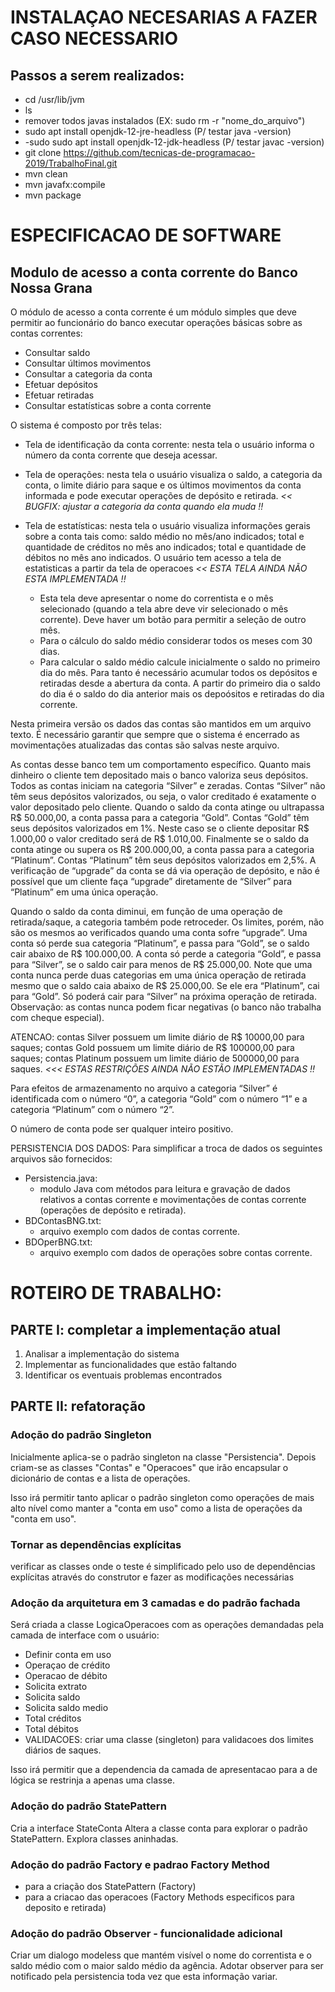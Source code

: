 # INSTALAÇAO NECESARIAS A FAZER CASO NECESSARIO
## Passos a serem realizados:
* cd /usr/lib/jvm
* ls
* remover todos javas instalados (EX: sudo rm -r "nome_do_arquivo")
* sudo apt install openjdk-12-jre-headless (P/ testar java -version)
* -sudo sudo apt install openjdk-12-jdk-headless (P/ testar javac -version)
*  git clone https://github.com/tecnicas-de-programacao-2019/TrabalhoFinal.git
* mvn clean
* mvn javafx:compile
* mvn package

# ESPECIFICACAO DE SOFTWARE
## Modulo de acesso a conta corrente do Banco Nossa Grana

O módulo de acesso a conta corrente é um módulo simples que deve permitir ao funcionário do banco executar operações básicas sobre as contas correntes:
* Consultar saldo
* Consultar últimos movimentos
* Consultar a categoria da conta
* Efetuar depósitos
* Efetuar retiradas
* Consultar estatísticas sobre a conta corrente

O sistema é composto por três telas:
* Tela de identificação da conta corrente: nesta tela o usuário informa o número da conta corrente que deseja acessar.

* Tela de operações: nesta tela o usuário visualiza o saldo, a categoria da conta, o limite diário para saque e os últimos movimentos da conta informada e pode executar operações de depósito e retirada. *<< BUGFIX: ajustar a categoria da conta quando ela muda !!*

* Tela de estatísticas: nesta tela o usuário visualiza informações gerais sobre a conta tais como: saldo médio no mês/ano indicados; total e quantidade de créditos no mês ano indicados; total e quantidade de débitos no mês ano indicados. O usuário tem acesso a tela de estatisticas a partir da tela de operacoes  *<< ESTA TELA AINDA NÃO ESTA IMPLEMENTADA !!*

  * Esta tela deve apresentar o nome do correntista e o mês selecionado (quando a tela abre deve vir selecionado o mês corrente). Deve haver um botão para permitir a seleção de outro mês.
  * Para o cálculo do saldo médio considerar todos os meses com 30 dias. 
  * Para calcular o saldo médio calcule inicialmente o saldo no primeiro dia do mês. Para tanto é necessário acumular todos os depósitos e retiradas desde a abertura da conta. A partir do primeiro dia o saldo do dia é o saldo do dia anterior mais os depoósitos e retiradas do dia corrente.

Nesta primeira versão os dados das contas são mantidos em um arquivo texto. É necessário garantir que sempre que o sistema é encerrado as movimentações atualizadas das contas são salvas neste arquivo.

As contas desse banco tem um comportamento específico. Quanto mais dinheiro o cliente tem depositado mais o banco valoriza seus depósitos. Todos as contas iniciam na categoria “Silver” e zeradas. Contas “Silver” não têm seus depósitos valorizados, ou seja, o valor creditado é exatamente o valor depositado pelo cliente. Quando o saldo da conta atinge ou ultrapassa R$ 50.000,00, a conta passa para a categoria “Gold”. Contas “Gold” têm seus depósitos valorizados em 1%. Neste caso se o cliente depositar R$ 1.000,00 o valor creditado será de R$ 1.010,00. Finalmente se o saldo da conta atinge ou supera os R$ 200.000,00, a conta passa para a categoria “Platinum”. Contas “Platinum” têm seus depósitos valorizados em 2,5%. A verificação de “upgrade” da conta se dá via operação de depósito, e não é possível que um cliente faça “upgrade” diretamente de “Silver” para “Platinum” em uma única operação.

Quando o saldo da conta diminui, em função de uma operação de retirada/saque, a categoria também pode retroceder. Os limites, porém, não são os mesmos ao verificados quando uma conta sofre “upgrade”. Uma conta só perde sua categoria “Platinum”, e passa para “Gold”, se o saldo cair abaixo de R$ 100.000,00. A conta só perde a categoria “Gold”, e passa para “Silver”, se o saldo cair para menos de R$ 25.000,00. Note que uma conta nunca perde duas categorias em uma única operação de retirada mesmo que o saldo caia abaixo de R$ 25.000,00. Se ele era “Platinum”, cai para “Gold”. Só poderá cair para “Silver” na próxima operação de retirada. Observação: as contas nunca podem ficar negativas (o banco não trabalha com cheque especial).

ATENCAO: contas Silver possuem um limite diário de R$ 10000,00 para saques; contas Gold possuem um limite diário de R$ 100000,00 para saques; contas Platinum possuem um limite diário de 500000,00 para saques. *<<< ESTAS RESTRIÇÕES AINDA NÃO ESTÃO IMPLEMENTADAS !!*

Para efeitos de armazenamento no arquivo a categoria “Silver” é identificada com o número “0”, a categoria “Gold” com o número “1” e a categoria “Platinum” com o número “2”.

O número de conta pode ser qualquer inteiro positivo.

PERSISTENCIA DOS DADOS:
Para simplificar a troca de dados os seguintes arquivos são fornecidos:

* Persistencia.java:
  * modulo Java com métodos para leitura e gravação de dados relativos a contas corrente e movimentações de contas corrente (operações de depósito e retirada).
* BDContasBNG.txt:
  * arquivo exemplo com dados de contas corrente.
* BDOperBNG.txt:
  * arquivo exemplo com dados de operações sobre contas corrente.

# ROTEIRO DE TRABALHO:

## PARTE I: completar a implementação atual
1) Analisar a implementação do sistema
2) Implementar as funcionalidades que estão faltando
3) Identificar os eventuais problemas encontrados

## PARTE II: refatoração

### Adoção do padrão Singleton
Inicialmente aplica-se o padrão singleton na classe "Persistencia".
Depois criam-se as classes "Contas" e "Operacoes" que irão
encapsular o dicionário de contas e a lista de operações.

Isso irá permitir tanto aplicar o padrão singleton como
operações de mais alto nível como manter a "conta em uso" como a
lista de operações da "conta em uso".

### Tornar as dependências explícitas
verificar as classes onde o teste é simplificado pelo uso de dependências
explícitas através do construtor e fazer as modificações necessárias

### Adoção da arquitetura em 3 camadas e do padrão fachada
Será criada a classe LogicaOperacoes com as operações
demandadas pela camada de interface com o usuário:
* Definir conta em uso
* Operaçao de crédito
* Operacao de débito
* Solicita extrato
* Solicita saldo
* Solicita saldo medio
* Total créditos
* Total débitos
* VALIDACOES: criar uma classe (singleton) para validacoes dos limites diários de saques.

Isso irá permitir que a dependencia da camada de 
apresentacao para a de lógica se restrinja a apenas
uma classe.

### Adoção do padrão StatePattern
Cria a interface StateConta
Altera a classe conta para explorar o padrão StatePattern. 
Explora classes aninhadas.

### Adoção do padrão Factory e padrao Factory Method
* para a criação dos StatePattern (Factory)
* para a criacao das operacoes (Factory Methods especificos para deposito e retirada)

### Adoção do padrão Observer - funcionalidade adicional
Criar um dialogo modeless que mantém visível o nome do correntista e o saldo médio com o maior saldo médio da agência. Adotar observer para ser notificado pela persistencia toda vez que esta informação variar.

